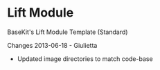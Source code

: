 Lift Module
===========

BaseKit's Lift Module Template (Standard)

Changes 2013-06-18 - Giulietta
+ Updated image directories to match code-base